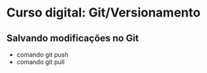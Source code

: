 # Curso digital: Git/Versionamento

## Salvando modificações no Git
* comando git push
* comando git pull
